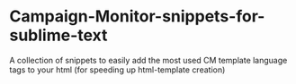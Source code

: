 Campaign-Monitor-snippets-for-sublime-text
==========================================

A collection of snippets to easily add the most used CM template language tags to your html (for speeding up html-template creation)

